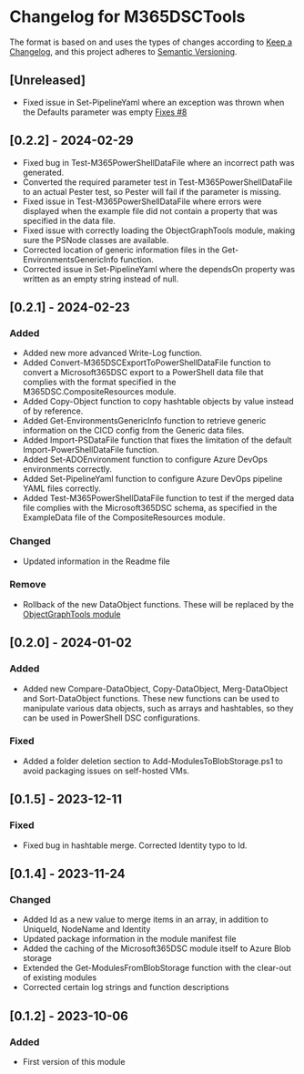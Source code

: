 # Changelog for M365DSCTools

The format is based on and uses the types of changes according to [Keep a Changelog](https://keepachangelog.com/en/1.0.0/),
and this project adheres to [Semantic Versioning](https://semver.org/spec/v2.0.0.html).

## [Unreleased]

- Fixed issue in Set-PipelineYaml where an exception was thrown when the Defaults
  parameter was empty [Fixes #8](https://github.com/ykuijs/M365DSCTools/issues/8)

## [0.2.2] - 2024-02-29

- Fixed bug in Test-M365PowerShellDataFile where an incorrect path was generated.
- Converted the required parameter test in Test-M365PowerShellDataFile to an actual Pester
  test, so Pester will fail if the parameter is missing.
- Fixed issue in Test-M365PowerShellDataFile where errors were displayed when the example
  file did not contain a property that was specified in the data file.
- Fixed issue with correctly loading the ObjectGraphTools module, making
  sure the PSNode classes are available.
- Corrected location of generic information files in the Get-EnvironmentsGenericInfo function.
- Corrected issue in Set-PipelineYaml where the dependsOn property was written as an empty
  string instead of null.

## [0.2.1] - 2024-02-23

### Added

- Added new more advanced Write-Log function.
- Added Convert-M365DSCExportToPowerShellDataFile function to convert a Microsoft365DSC export
  to a PowerShell data file that complies with the format specified in the M365DSC.CompositeResources
  module.
- Added Copy-Object function to copy hashtable objects by value instead of by reference.
- Added Get-EnvironmentsGenericInfo function to retrieve generic information on the CICD
  config from the Generic data files.
- Added Import-PSDataFile function that fixes the limitation of the default
  Import-PowerShellDataFile function.
- Added Set-ADOEnvironment function to configure Azure DevOps environments correctly.
- Added Set-PipelineYaml function to configure Azure DevOps pipeline YAML files correctly.
- Added Test-M365PowerShellDataFile function to test if the merged data file complies with the
  Microsoft365DSC schema, as specified in the ExampleData file of the CompositeResources module.

### Changed

- Updated information in the Readme file

### Remove

- Rollback of the new DataObject functions. These will be replaced by the [ObjectGraphTools module](https://www.powershellgallery.com/packages/ObjectGraphTools)

## [0.2.0] - 2024-01-02

### Added

- Added new Compare-DataObject, Copy-DataObject, Merg-DataObject and Sort-DataObject functions.
  These new functions can be used to manipulate various data objects, such as arrays and hashtables,
  so they can be used in PowerShell DSC configurations.

### Fixed

- Added a folder deletion section to Add-ModulesToBlobStorage.ps1 to avoid packaging issues on self-hosted VMs.

## [0.1.5] - 2023-12-11

### Fixed

- Fixed bug in hashtable merge. Corrected Identity typo to Id.

## [0.1.4] - 2023-11-24

### Changed

- Added Id as a new value to merge items in an array, in addition to UniqueId, NodeName and Identity
- Updated package information in the module manifest file
- Added the caching of the Microsoft365DSC module itself to Azure Blob storage
- Extended the Get-ModulesFromBlobStorage function with the clear-out of existing modules
- Corrected certain log strings and function descriptions

## [0.1.2] - 2023-10-06

### Added

- First version of this module
